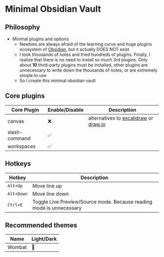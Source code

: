 # Minimal Obsidian Vault

## Philosophy

- Minimal plugins and options
	- Newbies are always afraid of the learning curve and huge plugins ecosystem of [Obsidian](https://obsidian.md), but it actually DOES NOT exist
	- I took thousands of notes and tried hundreds of plugins. Finally, I realize that there is no need to install so much 3rd plugins. Only about **10** third-party plugins must be installed, other plugins are unnecessary to write down the thousands of notes, or are extremely simple to use
	- So I create this minimal obsidian vault

## Core plugins

| Core Plugin   | Enable/Disable | Description                                                                                                                                          |
| ------------- | -------------- | ---------------------------------------------------------------------------------------------------------------------------------------------------- |
| canvas        | ❌              | alternatives to [excalidraw](https://github.com/zsviczian/obsidian-excalidraw-plugin) or [draw.io](https://github.com/jensmtg/obsidian-diagrams-net) |
| slash-command | ✅              |                                                                                                                                                      |
| workspaces    | ✅              |                                                                                                                                                      |

## Hotkeys

| Hotkey     | Description                                                          |
| ---------- | -------------------------------------------------------------------- |
| `Alt+Up`   | Move line up                                                         |
| `Alt+Down` | Move line down                                                       |
| `Ctrl+E`   | Toggle Live Preview/Source mode. Because reading mode is unnecessary |

## Recommended themes

| Name   | Light/Dark |
| ------ | ---------- |
| Wombat | 🌙         |
